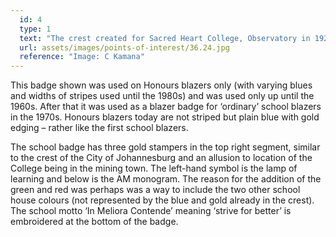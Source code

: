 ```yaml
---
  id: 4
  type: 1
  text: "The crest created for Sacred Heart College, Observatory in 1926."
  url: assets/images/points-of-interest/36.24.jpg
  reference: "Image: C Kamana"
---
```

This badge shown was used on Honours blazers only (with varying blues and widths of stripes used until the 1980s) and was used only up until the 1960s. After that it was used as a blazer badge for ‘ordinary’ school blazers in the 1970s. Honours blazers today are not striped but plain blue with gold edging – rather like the first school blazers.

The school badge has three gold stampers in the top right segment, similar to the crest of the City of Johannesburg and an allusion to location of the College being in the mining town. The left-hand symbol is the lamp of learning and below is the AM monogram. The reason for the addition of the green and red was perhaps was a way to include the two other school house colours (not represented by the blue and gold already in the crest). The school motto ‘In Meliora Contende’ meaning ‘strive for better’ is embroidered at the bottom of the badge.
     